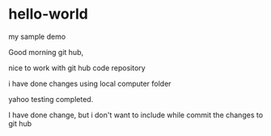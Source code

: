 # hello-world
my sample demo

Good morning git hub,

nice to work with git hub code repository

i have done changes using local computer folder

yahoo testing completed.

I have done change, but i don't want to include while commit the changes to git hub